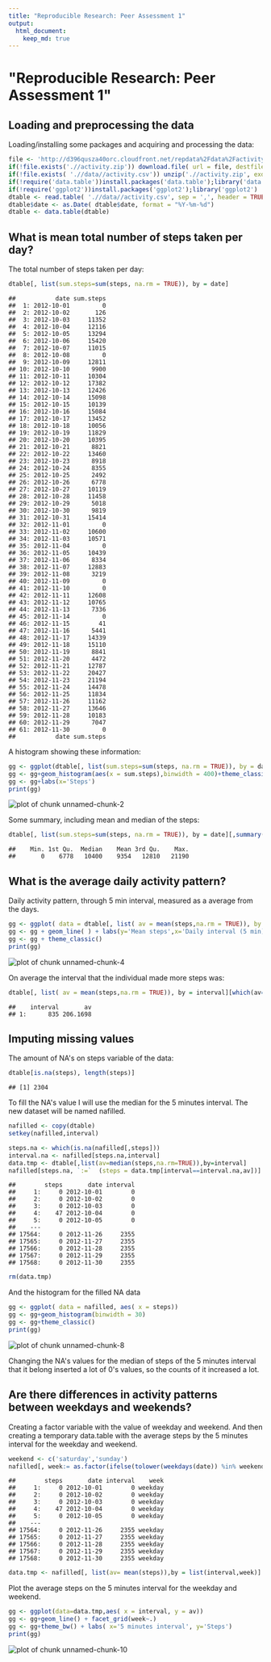 ```yaml
---
title: "Reproducible Research: Peer Assessment 1"
output: 
  html_document:
    keep_md: true
---
```



# "Reproducible Research: Peer Assessment 1"

## Loading and preprocessing the data
Loading/installing some packages and acquiring and processing the data:


```r
file <- 'http://d396qusza40orc.cloudfront.net/repdata%2Fdata%2Factivity.zip'
if(!file.exists('.//activity.zip')) download.file( url = file, destfile = ".//activity.zip")
if(!file.exists( './/data//activity.csv')) unzip('.//activity.zip', exdir = './/data')
if(!require('data.table'))install.packages('data.table');library('data.table')
if(!require('ggplot2'))install.packages('ggplot2');library('ggplot2')
dtable <- read.table( './/data//activity.csv', sep = ',', header = TRUE)
dtable$date <- as.Date( dtable$date, format = "%Y-%m-%d")
dtable <- data.table(dtable)
```


## What is mean total number of steps taken per day?

The total number of steps taken per day:

```r
dtable[, list(sum.steps=sum(steps, na.rm = TRUE)), by = date]
```

```
##           date sum.steps
##  1: 2012-10-01         0
##  2: 2012-10-02       126
##  3: 2012-10-03     11352
##  4: 2012-10-04     12116
##  5: 2012-10-05     13294
##  6: 2012-10-06     15420
##  7: 2012-10-07     11015
##  8: 2012-10-08         0
##  9: 2012-10-09     12811
## 10: 2012-10-10      9900
## 11: 2012-10-11     10304
## 12: 2012-10-12     17382
## 13: 2012-10-13     12426
## 14: 2012-10-14     15098
## 15: 2012-10-15     10139
## 16: 2012-10-16     15084
## 17: 2012-10-17     13452
## 18: 2012-10-18     10056
## 19: 2012-10-19     11829
## 20: 2012-10-20     10395
## 21: 2012-10-21      8821
## 22: 2012-10-22     13460
## 23: 2012-10-23      8918
## 24: 2012-10-24      8355
## 25: 2012-10-25      2492
## 26: 2012-10-26      6778
## 27: 2012-10-27     10119
## 28: 2012-10-28     11458
## 29: 2012-10-29      5018
## 30: 2012-10-30      9819
## 31: 2012-10-31     15414
## 32: 2012-11-01         0
## 33: 2012-11-02     10600
## 34: 2012-11-03     10571
## 35: 2012-11-04         0
## 36: 2012-11-05     10439
## 37: 2012-11-06      8334
## 38: 2012-11-07     12883
## 39: 2012-11-08      3219
## 40: 2012-11-09         0
## 41: 2012-11-10         0
## 42: 2012-11-11     12608
## 43: 2012-11-12     10765
## 44: 2012-11-13      7336
## 45: 2012-11-14         0
## 46: 2012-11-15        41
## 47: 2012-11-16      5441
## 48: 2012-11-17     14339
## 49: 2012-11-18     15110
## 50: 2012-11-19      8841
## 51: 2012-11-20      4472
## 52: 2012-11-21     12787
## 53: 2012-11-22     20427
## 54: 2012-11-23     21194
## 55: 2012-11-24     14478
## 56: 2012-11-25     11834
## 57: 2012-11-26     11162
## 58: 2012-11-27     13646
## 59: 2012-11-28     10183
## 60: 2012-11-29      7047
## 61: 2012-11-30         0
##           date sum.steps
```

A histogram showing these information:

```r
gg <- ggplot(dtable[, list(sum.steps=sum(steps, na.rm = TRUE)), by = date])
gg <- gg+geom_histogram(aes(x = sum.steps),binwidth = 400)+theme_classic()
gg <- gg+labs(x='Steps')
print(gg)
```

![plot of chunk unnamed-chunk-2](figure/unnamed-chunk-2-1.png) 

Some summary, including mean and median of the steps:

```r
dtable[, list(sum.steps=sum(steps, na.rm = TRUE)), by = date][,summary(sum.steps)]
```

```
##    Min. 1st Qu.  Median    Mean 3rd Qu.    Max. 
##       0    6778   10400    9354   12810   21190
```

## What is the average daily activity pattern?

Daily activity pattern, through 5 min interval, measured as a average from the days. 


```r
gg <- ggplot( data = dtable[, list( av = mean(steps,na.rm = TRUE)), by = interval], aes(x=interval, y=av))
gg <- gg + geom_line( ) + labs(y='Mean steps',x='Daily interval (5 min)')
gg <- gg + theme_classic()
print(gg)
```

![plot of chunk unnamed-chunk-4](figure/unnamed-chunk-4-1.png) 

On average the interval that the individual made more steps was:


```r
dtable[, list( av = mean(steps,na.rm = TRUE)), by = interval][which(av==max(av))]
```

```
##    interval       av
## 1:      835 206.1698
```

## Imputing missing values

The amount of NA's on steps variable of the data:


```r
dtable[is.na(steps), length(steps)]
```

```
## [1] 2304
```

To fill the NA's value I will use the median for the 5 minutes interval.
The new dataset will be named nafilled.


```r
nafilled <- copy(dtable)
setkey(nafilled,interval)

steps.na <- which(is.na(nafilled[,steps]))
interval.na <- nafilled[steps.na,interval]
data.tmp <- dtable[,list(av=median(steps,na.rm=TRUE)),by=interval]
nafilled[steps.na, `:=`  (steps = data.tmp[interval==interval.na,av])]
```

```
##        steps       date interval
##     1:     0 2012-10-01        0
##     2:     0 2012-10-02        0
##     3:     0 2012-10-03        0
##     4:    47 2012-10-04        0
##     5:     0 2012-10-05        0
##    ---                          
## 17564:     0 2012-11-26     2355
## 17565:     0 2012-11-27     2355
## 17566:     0 2012-11-28     2355
## 17567:     0 2012-11-29     2355
## 17568:     0 2012-11-30     2355
```

```r
rm(data.tmp)
```

And the histogram for the filled NA data


```r
gg <- ggplot( data = nafilled, aes( x = steps))
gg <- gg+geom_histogram(binwidth = 30)
gg <- gg+theme_classic()
print(gg)
```

![plot of chunk unnamed-chunk-8](figure/unnamed-chunk-8-1.png) 

Changing the NA's values for the median of steps of the 5 minutes interval that it belong inserted a lot of 0's values, so the counts of it increased a lot.

## Are there differences in activity patterns between weekdays and weekends?

Creating a factor variable with the value of weekday and weekend.
And then creating a temporary data.table with the average steps by the 5 minutes interval for the weekday and weekend.


```r
weekend <- c('saturday','sunday')
nafilled[, week:= as.factor(ifelse(tolower(weekdays(date)) %in% weekend, 'weekend','weekday'))]
```

```
##        steps       date interval    week
##     1:     0 2012-10-01        0 weekday
##     2:     0 2012-10-02        0 weekday
##     3:     0 2012-10-03        0 weekday
##     4:    47 2012-10-04        0 weekday
##     5:     0 2012-10-05        0 weekday
##    ---                                  
## 17564:     0 2012-11-26     2355 weekday
## 17565:     0 2012-11-27     2355 weekday
## 17566:     0 2012-11-28     2355 weekday
## 17567:     0 2012-11-29     2355 weekday
## 17568:     0 2012-11-30     2355 weekday
```

```r
data.tmp <- nafilled[, list(av= mean(steps)),by = list(interval,week)]
```
Plot the average steps on the 5 minutes interval for the weekday and weekend.


```r
gg <- ggplot(data=data.tmp,aes( x = interval, y = av))
gg <- gg+geom_line() + facet_grid(week~.)
gg <- gg+theme_bw() + labs( x='5 minutes interval', y='Steps')
print(gg)
```

![plot of chunk unnamed-chunk-10](figure/unnamed-chunk-10-1.png) 
